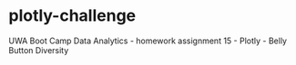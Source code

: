 # plotly-challenge
UWA Boot Camp Data Analytics - homework assignment 15 - Plotly - Belly Button Diversity

